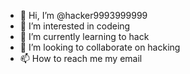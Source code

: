 - 👋 Hi, I’m @hacker9993999999
- 👀 I’m interested in codeing
- 🌱 I’m currently learning to hack
- 💞️ I’m looking to collaborate on hacking
- 📫 How to reach me my email

<!---
hacker9993999999/hacker9993999999 is a ✨ special ✨ repository because its `README.md` (this file) appears on your GitHub profile.
You can click the Preview link to take a look at your changes.
--->
